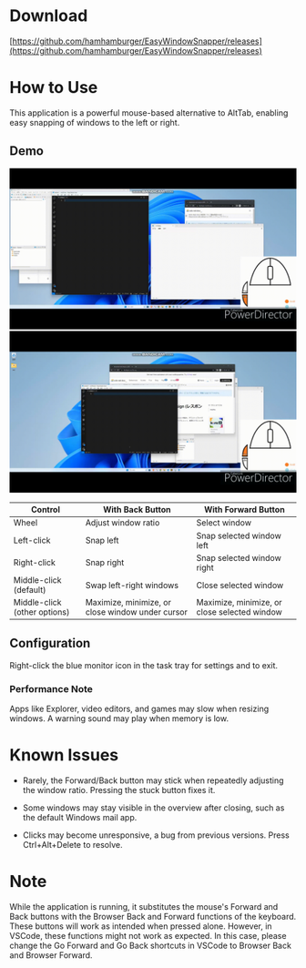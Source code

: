# Download
[https://github.com/hamhamburger/EasyWindowSnapper/releases](https://github.com/hamhamburger/EasyWindowSnapper/releases)


# How to Use

This application is a powerful mouse-based alternative to AltTab, enabling easy snapping of windows to the left or right.

## Demo
![Window Snap Demo](assets/demoSnap.gif)
![AltTab Alternative Demo](assets/demoAltTab.gif)


| Control | With Back Button | With Forward Button |
|---|---|---|
| Wheel | Adjust window ratio | Select window |
| Left-click | Snap left | Snap selected window left |
| Right-click | Snap right | Snap selected window right |
| Middle-click (default) | Swap left-right windows | Close selected window |
| Middle-click (other options) | Maximize, minimize, or close window under cursor | Maximize, minimize, or close selected window |


## Configuration
Right-click the blue monitor icon in the task tray for settings and to exit.

### Performance Note
Apps like Explorer, video editors, and games may slow when resizing windows. A warning sound may play when memory is low.

# Known Issues

- Rarely, the Forward/Back button may stick when repeatedly adjusting the window ratio. Pressing the stuck button fixes it.

- Some windows may stay visible in the overview after closing, such as the default Windows mail app.

- Clicks may become unresponsive, a bug from previous versions. Press Ctrl+Alt+Delete to resolve.

# Note
While the application is running, it substitutes the mouse's Forward and Back buttons with the Browser Back and Forward functions of the keyboard. These buttons will work as intended when pressed alone. However, in VSCode, these functions might not work as expected. In this case, please change the Go Forward and Go Back shortcuts in VSCode to Browser Back and Browser Forward.
